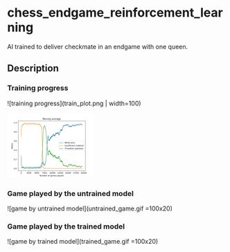 # chess_endgame_reinforcement_learning
AI trained to deliver checkmate in an endgame with one queen.

## Description


### Training progress
![training progress](train_plot.png | width=100)

<img src="train_plot.png" width="200"/>


### Game played by the untrained model
![game by untrained model](untrained_game.gif =100x20)

### Game played by the trained model
![game by trained model](trained_game.gif =100x20)




